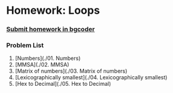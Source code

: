 Homework: Loops
===============

### [Submit homework in bgcoder](http://bgcoder.com/Contests/359/JavaScript-Fundamentals-06-Loops)

### Problem List

1. [Numbers](./01. Numbers)
1. [MMSA](./02. MMSA)
1. [Matrix of numbers](./03. Matrix of numbers)
1. [Lexicographically smallest](./04. Lexicographically smallest)
1. [Hex to Decimal](./05. Hex to Decimal)
